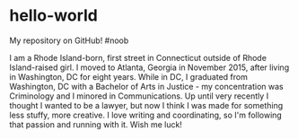 # hello-world
My repository on GitHub! #noob

I am a Rhode Island-born, first street in Connecticut outside of Rhode Island-raised girl. I moved to Atlanta, Georgia in November 2015, after living in Washington, DC for eight years. While in DC, I graduated from Washington, DC with a Bachelor of Arts in Justice - my concentration was Criminology and I minored in Communications. Up until very recently I thought I wanted to be a lawyer, but now I think I was made for something less stuffy, more creative. I love writing and coordinating, so I'm following that passion and running with it. 
Wish me luck!
